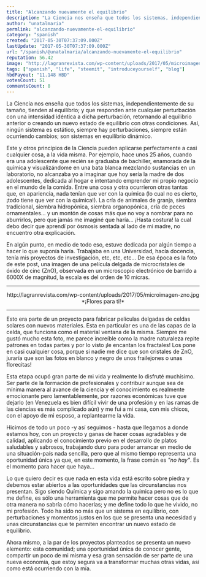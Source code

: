 ```yaml
---
title: "Alcanzando nuevamente el equilibrio"
description: "La Ciencia nos enseña que todos los sistemas, independientemente de su tamaño, tienden al equilibrio; y que responden ante cualquier perturbación con ..."
author: "unatalmaria"
permlink: "alcanzando-nuevamente-el-equilibrio"
category: "spanish"
created: "2017-05-30T07:37:09.000Z"
lastUpdate: "2017-05-30T07:37:09.000Z"
url: "/spanish/@unatalmaria/alcanzando-nuevamente-el-equilibrio"
reputation: 56.42
image: "http://lagranrevista.com/wp-content/uploads/2017/05/microimagen-zno.jpg"
tags: ["spanish", "life", "steemit", "introduceyourself", "blog"]
hbdPayout: "11.148 HBD"
votesCount: 51
commentsCount: 8
---
```


La Ciencia nos enseña que todos los sistemas, independientemente de su tamaño, tienden al equilibrio; y que responden ante cualquier perturbación con una intensidad idéntica a dicha perturbación, retornando al equilibrio anterior o creando un nuevo estado de equilibrio con otras condiciones. Así, ningún sistema es estático, siempre hay perturbaciones, siempre están ocurriendo cambios; son sistemas en equilibrio dinámico.

Este y otros principios de la Ciencia pueden aplicarse perfectamente a casi cualquier cosa, a la vida misma. Por ejemplo, hace unos 25 años, cuando era una adolescente que recién se graduaba de bachiller, enamorada de la química y visualizándome en una bata blanca mezclando sustancias en un laboratorio, no alcanzaba yo a imaginar que hoy sería la madre de dos adolescentes, dedicada al hogar e  intentando emprender mi propio negocio en el mundo de la comida. Entre una cosa y otra ocurrieron otras tantas que, en apariencia, nada tenían que ver con la química (lo cual no es cierto, ¡todo tiene que ver con la química!). La cría de animales de granja, siembra tradicional, siembra hidropónica, siembra organopónica, cría de peces ornamentales... y un montón de cosas más que no voy a nombrar para no aburrirlos, pero que jamás me imaginé que haría... ¡Hasta costura! la cual debo decir que aprendí por ósmosis sentada al lado de mi madre, no encuentro otra explicación. 

En algún punto, en medio de todo eso, estuve dedicada por algún tiempo a hacer lo que suponía haría. Trabajaba en una Universidad, hacía docencia, tenía mis proyectos de investigación, etc, etc, etc... De esa época es la foto de este post, una imagen de una película delgada de microcristales de óxido de cinc (ZnO), observada en un microscopio electrónico de barrido a 6000X de magnitud, la escala es del orden de 10 micras.

<hr>

<center>http://lagranrevista.com/wp-content/uploads/2017/05/microimagen-zno.jpg</center>
<center>*¡Flores para ti!*</center>

<hr>

Esto era parte de un proyecto para fabricar películas delgadas de celdas solares con nuevos materiales. Esta en particular es una de las capas de la celda, que funciona como el material ventana de la misma. Siempre me gustó mucho esta foto, me parece increíble como la madre naturaleza repite patrones en todas partes y por lo visto ¡le encantan los fractales! Los pone en casi cualquier cosa, porque si nadie me dice que son cristales de ZnO, juraría que son las fotos en blanco y negro de unos frailejones o unas florecitas!

Esta etapa ocupó gran parte de mi vida y realmente lo disfruté muchísimo. Ser parte de la formación de profesionales y contribuir aunque sea de mínima manera al avance de la ciencia y el conocimiento es realmente emocionante  pero lamentablemente, por razones económicas tuve que dejarlo (en Venezuela es bien difícil vivir de una profesión y en las ramas de las ciencias es más complicado aún) y me fui a mi casa, con mis chicos, con el apoyo de mi esposo, a replantearme la vida. 

Hicimos de todo un poco -y así seguimos - hasta que llegamos a donde estamos hoy, con un proyecto y ganas de hacer cosas agradables y de calidad, aplicando el conocimiento previo en el desarrollo de platos saludables y sabrosos, trabajando duro para poder arrancar en medio de una situación-país nada sencilla, pero que al mismo tiempo representa una oportunidad única ya que, en este momento, la frase común es *"no hay"*. Es el momento para hacer que haya...

Lo que quiero decir es que nada en esta vida está escrito sobre piedra y debemos estar abiertos a las oportunidades que las circunstancias nos presentan. Sigo siendo Química y sigo amando la química pero no es lo que me define, es sólo una herramienta que me permite hacer cosas que de otra manera no sabría cómo hacerlas; y me define todo lo que he vivido, no mi profesión. Todo ha sido no más que un sistema en equilibrio, con perturbaciones y momentos justos en los que se presenta una necesidad y unas circunstancias que te permiten encontrar un nuevo estado de equilibrio.

Ahora mismo, a la par de los proyectos planteados se presenta un nuevo elemento: esta comunidad; una oportunidad única de conocer gente, compartir un poco de mi misma y esa gran sensación de ser parte de una nueva economía, que estoy segura va a transformar muchas otras vidas, así como está ocurriendo con la mía.